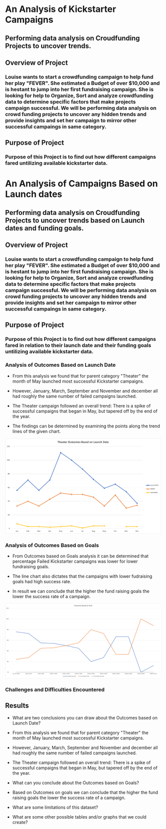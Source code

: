 # An Analysis of Kickstarter Campaigns

## Performing data analysis on Croudfunding Projects to uncover trends.

## Overview of Project

### Louise wants to start a crowdfunding campaign to help fund her play "FEVER". She estimated a Budget of over $10,000 and is hestant to jump into her first fundraising campaign. She is looking for help to Organize, Sort and analyze crowdfunding data to determine specific factors that make projects campaign successful. We will be performing data analysis on crowd funding projects to uncover any hidden trends and provide insights and set her campaign to mirror other successful campaings in same category.

## Purpose of Project

### Purpose of this Project is to find out how different campaigns fared untilizing available kickstarter data.

# An Analysis of Campaigns Based on Launch dates

## Performing data analysis on Croudfunding Projects to uncover trends based on Launch dates and funding goals.

## Overview of Project

### Louise wants to start a crowdfunding campaign to help fund her play "FEVER". She estimated a Budget of over $10,000 and is hestant to jump into her first fundraising campaign. She is looking for help to Organize, Sort and analyze crowdfunding data to determine specific factors that make projects campaign successful. We will be performing data analysis on crowd funding projects to uncover any hidden trends and provide insights and set her campaign to mirror other successful campaings in same category.

## Purpose of Project

### Purpose of this Project is to find out how different campaigns fared in relation to their launch date and their funding goals untilizing available kickstarter data.


### Analysis of Outcomes Based on Launch Date

*   From this analysis we found that for parent category "Theater" the month of May launched most successful Kickstarter campaigns.

*   However, January, March, September and November and december all had roughly the same number of failed campaigns launched. 

*   The Theater campaign followed an overall trend: There is a spike of successful campaigns that began in May, but tapered off by the end of the year. 

*   The findings can be determined by examining the points along the trend lines of the given chart. 

![Theater Outcomes Based on Launch Date](Theater_Outcomes_vs_Launch.png)

### Analysis of Outcomes Based on Goals

*   From Outcomes based on Goals analysis it can be determined that percentage Failed Kickstarter campaigns was lower for lower fundraising goals.

*   The line chart also dictates that the campaigns with lower fudraising goals had high success rate. 

*   In result we can conclude that the higher the fund raising goals the lower the success rate of a campaign.  

![Outcomes vs Goals](Outcomes_vs_Goals.png)


### Challenges and Difficulties Encountered




## Results

- What are two conclusions you can draw about the Outcomes based on Launch Date?

- From this analysis we found that for parent category "Theater" the month of May launched most successful Kickstarter campaigns.

- However, January, March, September and November and december all had roughly the same number of failed campaigns launched. 

- The Theater campaign followed an overall trend: There is a spike of successful campaigns that began in May, but tapered off by the end of the year. 

- What can you conclude about the Outcomes based on Goals?

- Based on Outcomes on goals we can conclude that the higher the fund raising goals the lower the success rate of a campaign.  

- What are some limitations of this dataset?

- What are some other possible tables and/or graphs that we could create?
